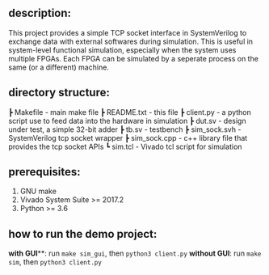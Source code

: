 ## description:
This project provides a simple TCP socket interface in SystemVerilog to exchange data with external softwares during simulation. This is useful in system-level functional simulation, especially when the system uses multiple FPGAs. Each FPGA can be simulated by a seperate process on the same (or a different) machine.

## directory structure:
 ┣ Makefile     - main make file
 ┣ README.txt   - this file
 ┣ client.py    - a python script use to feed data into the hardware in simulation
 ┣ dut.sv       - design under test, a simple 32-bit adder
 ┣ tb.sv        - testbench
 ┣ sim_sock.svh - SystemVerilog tcp socket wrapper
 ┣ sim_sock.cpp - c++ library file that provides the tcp socket APIs
 ┗ sim.tcl      - Vivado tcl script for simulation

## prerequisites:
1. GNU make
2. Vivado System Suite >= 2017.2
3. Python >= 3.6

## how to run the demo project:
**with GUI****: run `make sim_gui`, then `python3 client.py`
**without GUI**: run `make sim`, then `python3 client.py`
